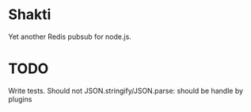 # Shakti
Yet another Redis pubsub for node.js.

# TODO
Write tests.
Should not JSON.stringify/JSON.parse: should be handle by plugins
